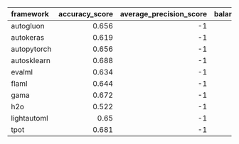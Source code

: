 | framework   |   accuracy_score |   average_precision_score |   balanced_accuracy_score |   cohen_kappa_score |   f1_score_macro |   f1_score_micro |   f1_score_weighted |   matthews_corrcoef |   precision_score |   recall_score |   roc_auc_score |   coverage_error |   label_ranking_average_precision_score |   label_ranking_loss | training_time   | test_time   |
|:------------|-----------------:|--------------------------:|--------------------------:|--------------------:|-----------------:|-----------------:|--------------------:|--------------------:|------------------:|---------------:|----------------:|-----------------:|----------------------------------------:|---------------------:|:----------------|:------------|
| autogluon   |            0.656 |                        -1 |                     0.321 |               0.447 |            0.318 |            0.656 |               0.637 |               0.449 |                -1 |             -1 |              -1 |               -1 |                                      -1 |                   -1 | 00:00:11        | 00:00:00    |
| autokeras   |            0.619 |                        -1 |                     0.384 |               0.405 |            0.393 |            0.619 |               0.612 |               0.406 |                -1 |             -1 |              -1 |               -1 |                                      -1 |                   -1 | 00:00:54        | 00:00:00    |
| autopytorch |            0.656 |                        -1 |                     0.308 |               0.437 |            0.309 |            0.656 |               0.631 |               0.442 |                -1 |             -1 |              -1 |               -1 |                                      -1 |                   -1 | 00:10:37        | 00:02:25    |
| autosklearn |            0.688 |                        -1 |                     0.342 |               0.495 |            0.342 |            0.688 |               0.668 |               0.498 |                -1 |             -1 |              -1 |               -1 |                                      -1 |                   -1 | 00:13:16        | 00:00:03    |
| evalml      |            0.634 |                        -1 |                     0.344 |               0.421 |            0.351 |            0.634 |               0.627 |               0.423 |                -1 |             -1 |              -1 |               -1 |                                      -1 |                   -1 | 00:10:00        | 00:00:00    |
| flaml       |            0.644 |                        -1 |                     0.316 |               0.431 |            0.315 |            0.644 |               0.628 |               0.433 |                -1 |             -1 |              -1 |               -1 |                                      -1 |                   -1 | 00:09:59        | 00:00:00    |
| gama        |            0.672 |                        -1 |                     0.333 |               0.473 |            0.331 |            0.672 |               0.654 |               0.475 |                -1 |             -1 |              -1 |               -1 |                                      -1 |                   -1 | 00:09:00        | 00:00:00    |
| h2o         |            0.522 |                        -1 |                     0.213 |               0.192 |            0.188 |            0.522 |               0.46  |               0.21  |                -1 |             -1 |              -1 |               -1 |                                      -1 |                   -1 | 00:10:05        | 00:00:00    |
| lightautoml |            0.65  |                        -1 |                     0.305 |               0.427 |            0.307 |            0.65  |               0.627 |               0.432 |                -1 |             -1 |              -1 |               -1 |                                      -1 |                   -1 | 00:01:45        | 00:00:00    |
| tpot        |            0.681 |                        -1 |                     0.331 |               0.485 |            0.333 |            0.681 |               0.663 |               0.488 |                -1 |             -1 |              -1 |               -1 |                                      -1 |                   -1 | 00:10:01        | 00:00:00    |